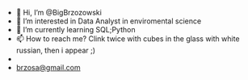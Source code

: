 - 👋 Hi, I’m @BigBrzozowski
- 👀 I’m interested in Data Analyst in enviromental science
- 🌱 I’m currently learning SQL;Python
- 📫 How to reach me? Clink twice with cubes in the glass with white russian, then i appear ;)
- 
- brzosa@gmail.com



<!---
BigBrzozowski/BigBrzozowski is a ✨ special ✨ repository because its `README.md` (this file) appears on your GitHub profile.
You can click the Preview link to take a look at your changes.
--->
